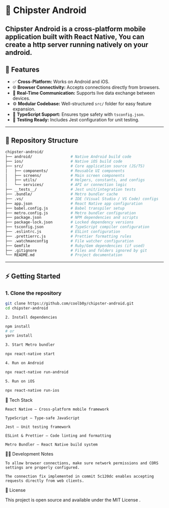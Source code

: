 # 📱 Chipster Android

Chipster Android is a cross-platform mobile application built with **React Native**, 
You can create a http server running natively on your android.
---

## 🚀 Features

- ✅ **Cross-Platform:** Works on Android and iOS.
- 🌐 **Browser Connectivity:** Accepts connections directly from browsers.
- 🔗 **Real-Time Communication:** Supports live data exchange between devices.
- ⚙️ **Modular Codebase:** Well-structured `src/` folder for easy feature expansion.
- 🧩 **TypeScript Support:** Ensures type safety with `tsconfig.json`.
- 🧪 **Testing Ready:** Includes Jest configuration for unit testing.

---

## 📂 Repository Structure

```bash
chipster-android/
├── android/                 # Native Android build code
├── ios/                     # Native iOS build code
├── src/                     # Core application source (JS/TS)
│   ├── components/          # Reusable UI components
│   ├── screens/             # Main screen components
│   ├── utils/               # Helpers, constants, and configs
│   └── services/            # API or connection logic
├── __tests__/               # Jest unit/integration tests
├── .bundle/                 # Metro bundler cache
├── .vs/                     # IDE (Visual Studio / VS Code) configs
├── app.json                 # React Native app configuration
├── babel.config.js          # Babel transpiler setup
├── metro.config.js          # Metro bundler configuration
├── package.json             # NPM dependencies and scripts
├── package-lock.json        # Locked dependency versions
├── tsconfig.json            # TypeScript compiler configuration
├── .eslintrc.js             # ESLint configuration
├── .prettierrc.js           # Prettier formatting rules
├── .watchmanconfig          # File watcher configuration
├── Gemfile                  # Ruby/Gem dependencies (if used)
├── .gitignore               # Files and folders ignored by git
└── README.md                # Project documentation

```

---

## ⚡ Getting Started

### 1. Clone the repository
```bash
git clone https://github.com/coolb0y/chipster-android.git
cd chipster-android

2. Install dependencies

npm install
# or
yarn install

3. Start Metro bundler

npx react-native start

4. Run on Android

npx react-native run-android

5. Run on iOS

npx react-native run-ios
```

🧰 Tech Stack

    React Native – Cross-platform mobile framework

    TypeScript – Type-safe JavaScript

    Jest – Unit testing framework

    ESLint & Prettier – Code linting and formatting

    Metro Bundler – React Native build system

🧑‍💻 Development Notes

    To allow browser connections, make sure network permissions and CORS settings are properly configured.

    The connection fix implemented in commit 5c120dc enables accepting requests directly from web clients.

📄 License

This project is open source and available under the MIT License
.
